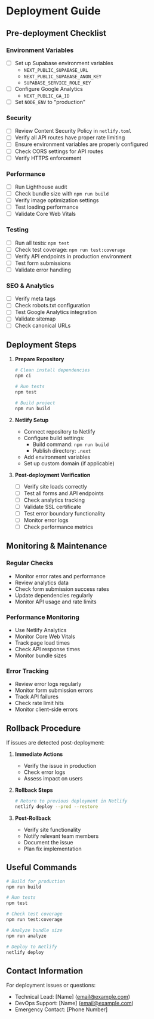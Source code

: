# Deployment Guide

## Pre-deployment Checklist

### Environment Variables
- [ ] Set up Supabase environment variables
  - `NEXT_PUBLIC_SUPABASE_URL`
  - `NEXT_PUBLIC_SUPABASE_ANON_KEY`
  - `SUPABASE_SERVICE_ROLE_KEY`
- [ ] Configure Google Analytics
  - `NEXT_PUBLIC_GA_ID`
- [ ] Set `NODE_ENV` to "production"

### Security
- [ ] Review Content Security Policy in `netlify.toml`
- [ ] Verify all API routes have proper rate limiting
- [ ] Ensure environment variables are properly configured
- [ ] Check CORS settings for API routes
- [ ] Verify HTTPS enforcement

### Performance
- [ ] Run Lighthouse audit
- [ ] Check bundle size with `npm run build`
- [ ] Verify image optimization settings
- [ ] Test loading performance
- [ ] Validate Core Web Vitals

### Testing
- [ ] Run all tests: `npm test`
- [ ] Check test coverage: `npm run test:coverage`
- [ ] Verify API endpoints in production environment
- [ ] Test form submissions
- [ ] Validate error handling

### SEO & Analytics
- [ ] Verify meta tags
- [ ] Check robots.txt configuration
- [ ] Test Google Analytics integration
- [ ] Validate sitemap
- [ ] Check canonical URLs

## Deployment Steps

1. **Prepare Repository**
   ```bash
   # Clean install dependencies
   npm ci
   
   # Run tests
   npm test
   
   # Build project
   npm run build
   ```

2. **Netlify Setup**
   - Connect repository to Netlify
   - Configure build settings:
     - Build command: `npm run build`
     - Publish directory: `.next`
   - Add environment variables
   - Set up custom domain (if applicable)

3. **Post-deployment Verification**
   - [ ] Verify site loads correctly
   - [ ] Test all forms and API endpoints
   - [ ] Check analytics tracking
   - [ ] Validate SSL certificate
   - [ ] Test error boundary functionality
   - [ ] Monitor error logs
   - [ ] Check performance metrics

## Monitoring & Maintenance

### Regular Checks
- Monitor error rates and performance
- Review analytics data
- Check form submission success rates
- Update dependencies regularly
- Monitor API usage and rate limits

### Performance Monitoring
- Use Netlify Analytics
- Monitor Core Web Vitals
- Track page load times
- Check API response times
- Monitor bundle sizes

### Error Tracking
- Review error logs regularly
- Monitor form submission errors
- Track API failures
- Check rate limit hits
- Monitor client-side errors

## Rollback Procedure

If issues are detected post-deployment:

1. **Immediate Actions**
   - Verify the issue in production
   - Check error logs
   - Assess impact on users

2. **Rollback Steps**
   ```bash
   # Return to previous deployment in Netlify
   netlify deploy --prod --restore
   ```

3. **Post-Rollback**
   - Verify site functionality
   - Notify relevant team members
   - Document the issue
   - Plan fix implementation

## Useful Commands

```bash
# Build for production
npm run build

# Run tests
npm test

# Check test coverage
npm run test:coverage

# Analyze bundle size
npm run analyze

# Deploy to Netlify
netlify deploy
```

## Contact Information

For deployment issues or questions:
- Technical Lead: [Name] (email@example.com)
- DevOps Support: [Name] (email@example.com)
- Emergency Contact: [Phone Number] 